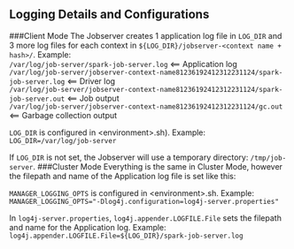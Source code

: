 ## Logging Details and Configurations
###Client Mode
The Jobserver creates 1 application log file in `LOG_DIR` and 3 more log files for each context in `${LOG_DIR}/jobserver-<context name + hash>/`. Example:  
`/var/log/job-server/spark-job-server.log` <== Application log  
`/var/log/job-server/jobserver-context-name81236192412312231124/spark-job-server.log` <== Driver log  
`/var/log/job-server/jobserver-context-name81236192412312231124/spark-job-server.out` <== Job output  
`/var/log/job-server/jobserver-context-name81236192412312231124/gc.out` <== Garbage collection output

`LOG_DIR` is configured in \<environment>.sh). Example:  
`LOG_DIR=/var/log/job-server`    

If `LOG_DIR` is not set, the Jobserver will use a temporary directory: `/tmp/job-server`.
###Cluster Mode
Everything is the same in Cluster Mode, however the filepath and name of the Application log file is set like this:

`MANAGER_LOGGING_OPTS` is configured in \<environment>.sh. Example:  
`MANAGER_LOGGING_OPTS="-Dlog4j.configuration=log4j-server.properties"`    

In `log4j-server.properties`, `log4j.appender.LOGFILE.File` sets the filepath and name for the Application log. Example:  
`log4j.appender.LOGFILE.File=${LOG_DIR}/spark-job-server.log`